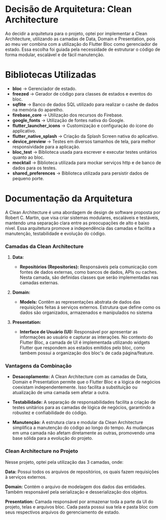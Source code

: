 # Decisão de Arquitetura: Clean Architecture

Ao decidir a arquitetura para o projeto, optei por implementar a Clean Architecture, utilizando as camadas de Data, Domain e Presentation, pois ao meu ver combina com a utilização do Flutter Bloc como gerenciador de estado. Essa escolha foi guiada pela necessidade de estruturar o código de forma modular, escalável e de fácil manutenção.


# Bibliotecas Utilizadas

- **bloc** -> Gerenciador de estado.
- **freezed** -> Gerador de código para classes de estados e eventos do bloc.
- **sqflite** -> Banco de dados SQL utilizado para realizar o cashe de dados na memória do aparelho.
- **firebase_core** -> Utilização dos recursos do Firebase.
- **google_fonts** -> Utilização de fontes nativa do Google.
- **flutter_launcher_icons** -> Customização e configuração do ícone do applicativo.
- **flutter_native_splash** -> Criação da Splash Screen nativa do aplicativo.
- **device_preview** -> Testes em diversos tamanhos de tela, para melhor responsividade para a aplicação.
- **bloc_test** -> Biblioteca usada para escrever e executar testes unitários quanto ao bloc.
- **mocktail** -> Biblioteca utilizada para mockar serviços http e de banco de dados para os testes.
- **shared_preferences** -> Biblioteca utilizada para persistir dados de pequeno porte.


# Documentação da Arquitetura
A Clean Architecture é uma abordagem de design de software proposta por Robert C. Martin, que visa criar sistemas modulares, escaláveis e testáveis, mantendo uma separação clara entre as preocupações de alto e baixo nível. Essa arquitetura promove a independência das camadas e facilita a manutenção, testabilidade e evolução do código.


### Camadas da Clean Architecture

1. **Data:**
   - **Repositórios (Repositories):** Responsáveis pela comunicação com fontes de dados externas, como bancos de dados, APIs ou caches. Nesta camada, são definidas classes que serão implementadas nas camadas externas.

2. **Domain:**
   - **Models:** Contêm as representações abstrata de dados das requisições feitas á serviços externos. Estrutura que define como os dados são organizados, armazenados e manipulados no sistema

3. **Presentation:**
   - **Interface de Usuário (UI):** Responsável por apresentar as informações ao usuário e capturar as interações. No contexto do Flutter Bloc, a camada de UI é implementada utilizando widgets Flutter que respondem aos estados emitidos pelo bloc, como tambem possui a organização dos bloc's de cada página/feature.


### Vantagens da Combinação

- **Desacoplamento:** A Clean Architecture com as camadas de Data, Domain e Presentation permite que o Flutter Bloc e a lógica de negócios coexistam independentemente. Isso facilita a substituição ou atualização de uma camada sem afetar a outra.

- **Testabilidade:** A separação de responsabilidades facilita a criação de testes unitários para as camadas de lógica de negócios, garantindo a robustez e confiabilidade do código.

- **Manutenção:** A estrutura clara e modular da Clean Architecture simplifica a manutenção do código ao longo do tempo. As mudanças em uma camada não afetam diretamente as outras, promovendo uma base sólida para a evolução do projeto.


### Clean Architecture no Projeto

Nesse projeto, optei pela utilização das 3 camadas, onde:

**Data:** Possui todos os arquivos de repositórios, os quais fazem requisições à serviços externos.

**Domain:** Contém o arquivo de modelagem dos dados das entidades. Também responsável pela serialização e desserialização dos objetos.

**Presentation:** Camada responsável por armazenar toda a parte da UI do projeto, telas e arquivos bloc. Cada pasta possui sua tela e pasta bloc com seus respectivos arquivos do gerenciamento de estado. 
